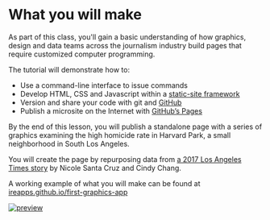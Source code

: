 ```{include} _templates/nav.html

```

# What you will make

As part of this class, you'll gain a basic understanding of how graphics, design and data teams across the journalism industry build pages that require customized computer programming.

The tutorial will demonstrate how to:

- Use a command-line interface to issue commands
- Develop HTML, CSS and Javascript within a [static-site framework](https://github.com/datadesk/baker-example-page-template)
- Version and share your code with git and [GitHub](https://github.com/)
- Publish a microsite on the Internet with [GitHub’s Pages](https://pages.github.com/)

By the end of this lesson, you will publish a standalone page with a series of graphics examining the high homicide rate in Harvard Park, a small neighborhood in South Los Angeles.

You will create the page by repurposing data from [a 2017 Los Angeles Times story](http://www.latimes.com/projects/la-me-harvard-park-homicides/) by Nicole Santa Cruz and Cindy Chang.

A working example of what you will make can be found at [ireapps.github.io/first-graphics-app](https://ireapps.github.io/first-graphics-app/)

[![preview](_static/preview.gif)](https://ireapps.github.io/first-graphics-app/)
